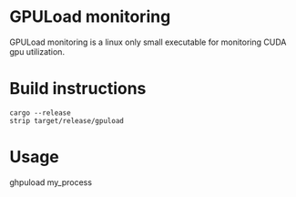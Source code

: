 GPULoad monitoring
==

GPULoad monitoring is a linux only small executable for monitoring CUDA gpu utilization.


Build instructions
==

    cargo --release
    strip target/release/gpuload


Usage
==

ghpuload my_process

